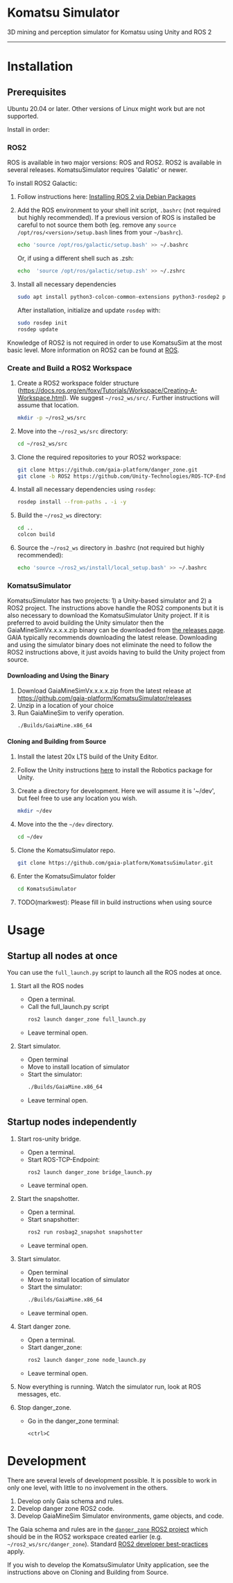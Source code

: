 # Komatsu Simulator
3D mining and perception simulator for Komatsu using Unity and ROS 2

------------------------
# Installation

## Prerequisites

Ubuntu 20.04 or later. Other versions of Linux might work but are not supported.

Install in order:

### ROS2

ROS is available in two major versions: ROS and ROS2. ROS2 is available in several releases. KomatsuSimulator requires 'Galatic' or newer.

To install ROS2 Galactic:

1. Follow instructions here: [Installing ROS 2 via Debian Packages](https://docs.ros.org/en/galactic/Installation/Ubuntu-Install-Debians.html)

2. Add the ROS environment to your shell init script, `.bashrc` (not required but highly recommended). If a previous version of ROS is installed be careful to not source them both (eg. remove any `source /opt/ros/<version>/setup.bash` lines from your `~/bashrc`).
    ```bash
    echo 'source /opt/ros/galactic/setup.bash' >> ~/.bashrc
    ```

    Or, if using a different shell such as .zsh:

    ```zsh
    echo  'source /opt/ros/galactic/setup.zsh' >> ~/.zshrc
    ```

3. Install all necessary dependencies
    ```bash
    sudo apt install python3-colcon-common-extensions python3-rosdep2 python3-vcstool
    ```

    After installation, initialize and update `rosdep` with:
    ```bash
    sudo rosdep init
    rosdep update
    ```

Knowledge of ROS2 is not required in order to use KomatsuSim at the most basic level. More information on ROS2 can be found at [ROS](https://www.ros.org/).

### Create and Build a ROS2 Workspace

1. Create a ROS2 workspace folder structure (https://docs.ros.org/en/foxy/Tutorials/Workspace/Creating-A-Workspace.html). We suggest `~/ros2_ws/src/`. Further instructions will assume that location.
   ```bash
   mkdir -p ~/ros2_ws/src
   ```

2. Move into the `~/ros2_ws/src` directory:

    ```bash
    cd ~/ros2_ws/src
    ```

3. Clone the required repositories to your ROS2 workspace:

    ```bash
    git clone https://github.com/gaia-platform/danger_zone.git
    git clone -b ROS2 https://github.com/Unity-Technologies/ROS-TCP-Endpoint.git
    ```

4. Install all necessary dependencies using `rosdep`:

   ```bash
   rosdep install --from-paths . -i -y
   ```

5. Build the `~/ros2_ws` directory:

    ```bash
    cd ..
    colcon build
    ```

6. Source the `~/ros2_ws` directory in .bashrc (not required but highly recommended):

    ```bash
    echo 'source ~/ros2_ws/install/local_setup.bash' >> ~/.bashrc
    ```

### KomatsuSimulator

KomatsuSimulator has two projects: 1) a Unity-based simulator and 2) a ROS2 project.
The instructions above handle the ROS2 components but it is also necessary to download the KomatsuSimulator Unity project.
If it is preferred to avoid building the Unity simulator then the GaiaMineSimVx.x.x.x.zip binary can be downloaded from [the releases page](https://github.com/gaia-platform/KomatsuSimulator/releases).
GAIA typically recommends downloading the latest release.
Downloading and using the simulator binary does not eliminate the need to follow the ROS2 instructions above, it just avoids having to build the Unity project from source.

#### Downloading and Using the Binary

1. Download GaiaMineSimVx.x.x.x.zip from the latest release at https://github.com/gaia-platform/KomatsuSimulator/releases
2. Unzip in a location of your choice
3. Run GaiaMineSim to verify operation.
   ```bash
   ./Builds/GaiaMine.x86_64
   ```

#### Cloning and Building from Source

1. Install the latest 20x LTS build of the Unity Editor.
2. Follow the Unity instructions [here](https://github.com/Unity-Technologies/Unity-Robotics-Hub/blob/main/tutorials/ros_unity_integration/setup.md#-unity-setup) to install the Robotics package for Unity.

3. Create a directory for development. Here we will assume it is '~/dev', but feel free to use any location you wish.
    ```bash
    mkdir ~/dev
    ```

4. Move into the the `~/dev` directory.
    ```bash
    cd ~/dev
    ```

5. Clone the KomatsuSimulator repo.
    ```bash
    git clone https://github.com/gaia-platform/KomatsuSimulator.git
    ```

6. Enter the KomatsuSimulator folder
    ```bash
    cd KomatsuSimulator
    ```

6. TODO(markwest): Please fill in build instructions when using source

# Usage

## Startup all nodes at once

You can use the `full_launch.py` script to launch all the ROS nodes at once. 

1. Start all the ROS nodes
   - Open a terminal.
   - Call the full_launch.py script
        ```bash
        ros2 launch danger_zone full_launch.py 
        ```
   - Leave terminal open.

2. Start simulator.
   - Open terminal
   - Move to install location of simulator
   - Start the simulator:
        ```bash
        ./Builds/GaiaMine.x86_64
        ```
   - Leave terminal open.

## Startup nodes independently

1. Start ros-unity bridge.
   - Open a terminal.
   - Start ROS-TCP-Endpoint:
        ```bash
        ros2 launch danger_zone bridge_launch.py
        ```
   - Leave terminal open.

2. Start the snapshotter.
   - Open a terminal.
   - Start snapshotter:
        ```bash
        ros2 run rosbag2_snapshot snapshotter
        ```
   - Leave terminal open.

3. Start simulator.
   - Open terminal
   - Move to install location of simulator
   - Start the simulator:
        ```bash
        ./Builds/GaiaMine.x86_64
        ```
   - Leave terminal open.

4. Start danger zone.
   - Open a terminal.
   - Start danger_zone:
        ```bash
        ros2 launch danger_zone node_launch.py
        ```
   - Leave terminal open.

5. Now everything is running. Watch the simulator run, look at ROS messages, etc.

6. Stop danger_zone.
   - Go in the danger_zone terminal:
        ```
        <ctrl>C
        ```
# Development

There are several levels of development possible. It is possible to work in only one level, with little to no involvement in the others.

1. Develop only Gaia schema and rules.
2. Develop danger zone ROS2 code.
3. Develop GaiaMineSim Simulator environments, game objects, and code.

The Gaia schema and rules are in the [`danger_zone` ROS2 project](https://github.com/gaia-platform/danger_zone) which should be in the ROS2 workspace created earlier (e.g. `~/ros2_ws/src/danger_zone`). Standard [ROS2 developer best-practices](https://docs.ros.org/en/rolling/Contributing/Developer-Guide.html) apply.

If you wish to develop the KomatsuSimulator Unity application, see the instructions above on Cloning and Building from Source.

